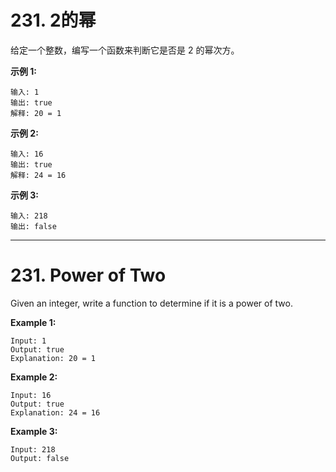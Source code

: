 # 231. 2的幂

给定一个整数，编写一个函数来判断它是否是 2 的幂次方。

**示例 1:**

```()
输入: 1
输出: true
解释: 20 = 1
```

**示例 2:**

```()
输入: 16
输出: true
解释: 24 = 16
```

**示例 3:**

```()
输入: 218
输出: false
```

***

# 231. Power of Two

Given an integer, write a function to determine if it is a power of two.

**Example 1:**

```()
Input: 1
Output: true
Explanation: 20 = 1
```

**Example 2:**

```()
Input: 16
Output: true
Explanation: 24 = 16
```

**Example 3:**

```()
Input: 218
Output: false
```
